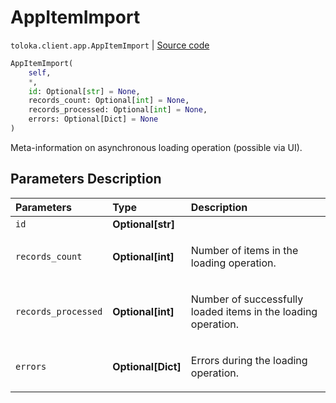 # AppItemImport
`toloka.client.app.AppItemImport` | [Source code](https://github.com/Toloka/toloka-kit/blob/v1.1.3/src/client/app/__init__.py#L184)

```python
AppItemImport(
    self,
    *,
    id: Optional[str] = None,
    records_count: Optional[int] = None,
    records_processed: Optional[int] = None,
    errors: Optional[Dict] = None
)
```

Meta-information on asynchronous loading operation (possible via UI).

## Parameters Description

| Parameters | Type | Description |
| :----------| :----| :-----------|
`id`|**Optional\[str\]**|
`records_count`|**Optional\[int\]**|<p>Number of items in the loading operation.</p>
`records_processed`|**Optional\[int\]**|<p>Number of successfully loaded items in the loading operation.</p>
`errors`|**Optional\[Dict\]**|<p>Errors during the loading operation.</p>
